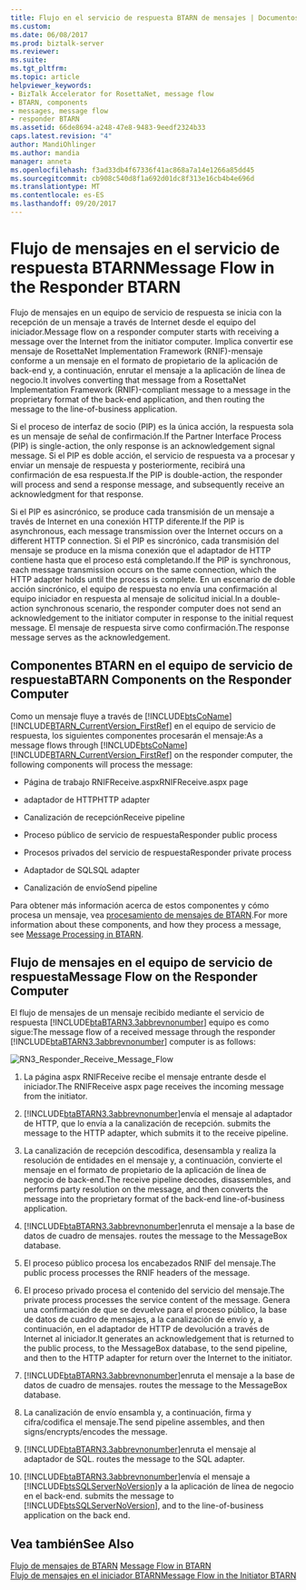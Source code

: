 ```yaml
---
title: Flujo en el servicio de respuesta BTARN de mensajes | Documentos de Microsoft
ms.custom: 
ms.date: 06/08/2017
ms.prod: biztalk-server
ms.reviewer: 
ms.suite: 
ms.tgt_pltfrm: 
ms.topic: article
helpviewer_keywords:
- BizTalk Accelerator for RosettaNet, message flow
- BTARN, components
- messages, message flow
- responder BTARN
ms.assetid: 66de8694-a248-47e8-9483-9eedf2324b33
caps.latest.revision: "4"
author: MandiOhlinger
ms.author: mandia
manager: anneta
ms.openlocfilehash: f3ad33db4f67336f41ac868a7a14e1266a85dd45
ms.sourcegitcommit: cb908c540d8f1a692d01dc8f313e16cb4b4e696d
ms.translationtype: MT
ms.contentlocale: es-ES
ms.lasthandoff: 09/20/2017
---
```

# <a name="message-flow-in-the-responder-btarn"></a><span data-ttu-id="d6514-102">Flujo de mensajes en el servicio de respuesta BTARN</span><span class="sxs-lookup"><span data-stu-id="d6514-102">Message Flow in the Responder BTARN</span></span>
<span data-ttu-id="d6514-103">Flujo de mensajes en un equipo de servicio de respuesta se inicia con la recepción de un mensaje a través de Internet desde el equipo del iniciador.</span><span class="sxs-lookup"><span data-stu-id="d6514-103">Message flow on a responder computer starts with receiving a message over the Internet from the initiator computer.</span></span> <span data-ttu-id="d6514-104">Implica convertir ese mensaje de RosettaNet Implementation Framework (RNIF)-mensaje conforme a un mensaje en el formato de propietario de la aplicación de back-end y, a continuación, enrutar el mensaje a la aplicación de línea de negocio.</span><span class="sxs-lookup"><span data-stu-id="d6514-104">It involves converting that message from a RosettaNet Implementation Framework (RNIF)-compliant message to a message in the proprietary format of the back-end application, and then routing the message to the line-of-business application.</span></span>  
  
 <span data-ttu-id="d6514-105">Si el proceso de interfaz de socio (PIP) es la única acción, la respuesta sola es un mensaje de señal de confirmación.</span><span class="sxs-lookup"><span data-stu-id="d6514-105">If the Partner Interface Process (PIP) is single-action, the only response is an acknowledgement signal message.</span></span> <span data-ttu-id="d6514-106">Si el PIP es doble acción, el servicio de respuesta va a procesar y enviar un mensaje de respuesta y posteriormente, recibirá una confirmación de esa respuesta.</span><span class="sxs-lookup"><span data-stu-id="d6514-106">If the PIP is double-action, the responder will process and send a response message, and subsequently receive an acknowledgment for that response.</span></span>  
  
 <span data-ttu-id="d6514-107">Si el PIP es asincrónico, se produce cada transmisión de un mensaje a través de Internet en una conexión HTTP diferente.</span><span class="sxs-lookup"><span data-stu-id="d6514-107">If the PIP is asynchronous, each message transmission over the Internet occurs on a different HTTP connection.</span></span> <span data-ttu-id="d6514-108">Si el PIP es sincrónico, cada transmisión del mensaje se produce en la misma conexión que el adaptador de HTTP contiene hasta que el proceso está completando.</span><span class="sxs-lookup"><span data-stu-id="d6514-108">If the PIP is synchronous, each message transmission occurs on the same connection, which the HTTP adapter holds until the process is complete.</span></span> <span data-ttu-id="d6514-109">En un escenario de doble acción sincrónico, el equipo de respuesta no envía una confirmación al equipo iniciador en respuesta al mensaje de solicitud inicial.</span><span class="sxs-lookup"><span data-stu-id="d6514-109">In a double-action synchronous scenario, the responder computer does not send an acknowledgement to the initiator computer in response to the initial request message.</span></span> <span data-ttu-id="d6514-110">El mensaje de respuesta sirve como confirmación.</span><span class="sxs-lookup"><span data-stu-id="d6514-110">The response message serves as the acknowledgement.</span></span>  
  
## <a name="btarn-components-on-the-responder-computer"></a><span data-ttu-id="d6514-111">Componentes BTARN en el equipo de servicio de respuesta</span><span class="sxs-lookup"><span data-stu-id="d6514-111">BTARN Components on the Responder Computer</span></span>  
 <span data-ttu-id="d6514-112">Como un mensaje fluye a través de [!INCLUDE[btsCoName](../../includes/btsconame-md.md)] [!INCLUDE[BTARN_CurrentVersion_FirstRef](../../includes/btarn-currentversion-firstref-md.md)] en el equipo de servicio de respuesta, los siguientes componentes procesarán el mensaje:</span><span class="sxs-lookup"><span data-stu-id="d6514-112">As a message flows through [!INCLUDE[btsCoName](../../includes/btsconame-md.md)][!INCLUDE[BTARN_CurrentVersion_FirstRef](../../includes/btarn-currentversion-firstref-md.md)] on the responder computer, the following components will process the message:</span></span>  
  
-   <span data-ttu-id="d6514-113">Página de trabajo RNIFReceive.aspx</span><span class="sxs-lookup"><span data-stu-id="d6514-113">RNIFReceive.aspx page</span></span>  
  
-   <span data-ttu-id="d6514-114">adaptador de HTTP</span><span class="sxs-lookup"><span data-stu-id="d6514-114">HTTP adapter</span></span>  
  
-   <span data-ttu-id="d6514-115">Canalización de recepción</span><span class="sxs-lookup"><span data-stu-id="d6514-115">Receive pipeline</span></span>  
  
-   <span data-ttu-id="d6514-116">Proceso público de servicio de respuesta</span><span class="sxs-lookup"><span data-stu-id="d6514-116">Responder public process</span></span>  
  
-   <span data-ttu-id="d6514-117">Procesos privados del servicio de respuesta</span><span class="sxs-lookup"><span data-stu-id="d6514-117">Responder private process</span></span>  
  
-   <span data-ttu-id="d6514-118">Adaptador de SQL</span><span class="sxs-lookup"><span data-stu-id="d6514-118">SQL adapter</span></span>  
  
-   <span data-ttu-id="d6514-119">Canalización de envío</span><span class="sxs-lookup"><span data-stu-id="d6514-119">Send pipeline</span></span>  
  
 <span data-ttu-id="d6514-120">Para obtener más información acerca de estos componentes y cómo procesa un mensaje, vea [procesamiento de mensajes de BTARN](../../adapters-and-accelerators/accelerator-rosettanet/message-processing-in-btarn.md).</span><span class="sxs-lookup"><span data-stu-id="d6514-120">For more information about these components, and how they process a message, see [Message Processing in BTARN](../../adapters-and-accelerators/accelerator-rosettanet/message-processing-in-btarn.md).</span></span>  
  
## <a name="message-flow-on-the-responder-computer"></a><span data-ttu-id="d6514-121">Flujo de mensajes en el equipo de servicio de respuesta</span><span class="sxs-lookup"><span data-stu-id="d6514-121">Message Flow on the Responder Computer</span></span>  
 <span data-ttu-id="d6514-122">El flujo de mensajes de un mensaje recibido mediante el servicio de respuesta [!INCLUDE[btaBTARN3.3abbrevnonumber](../../includes/btabtarn3-3abbrevnonumber-md.md)] equipo es como sigue:</span><span class="sxs-lookup"><span data-stu-id="d6514-122">The message flow of a received message through the responder [!INCLUDE[btaBTARN3.3abbrevnonumber](../../includes/btabtarn3-3abbrevnonumber-md.md)] computer is as follows:</span></span>  
  
 ![](../../adapters-and-accelerators/accelerator-rosettanet/media/rn3-responder-receive-message-flow.gif "RN3_Responder_Receive_Message_Flow")  
  
1.  <span data-ttu-id="d6514-123">La página aspx RNIFReceive recibe el mensaje entrante desde el iniciador.</span><span class="sxs-lookup"><span data-stu-id="d6514-123">The RNIFReceive aspx page receives the incoming message from the initiator.</span></span>  
  
2.  [!INCLUDE[btaBTARN3.3abbrevnonumber](../../includes/btabtarn3-3abbrevnonumber-md.md)]<span data-ttu-id="d6514-124">envía el mensaje al adaptador de HTTP, que lo envía a la canalización de recepción.</span><span class="sxs-lookup"><span data-stu-id="d6514-124"> submits the message to the HTTP adapter, which submits it to the receive pipeline.</span></span>  
  
3.  <span data-ttu-id="d6514-125">La canalización de recepción descodifica, desensambla y realiza la resolución de entidades en el mensaje y, a continuación, convierte el mensaje en el formato de propietario de la aplicación de línea de negocio de back-end.</span><span class="sxs-lookup"><span data-stu-id="d6514-125">The receive pipeline decodes, disassembles, and performs party resolution on the message, and then converts the message into the proprietary format of the back-end line-of-business application.</span></span>  
  
4.  [!INCLUDE[btaBTARN3.3abbrevnonumber](../../includes/btabtarn3-3abbrevnonumber-md.md)]<span data-ttu-id="d6514-126">enruta el mensaje a la base de datos de cuadro de mensajes.</span><span class="sxs-lookup"><span data-stu-id="d6514-126"> routes the message to the MessageBox database.</span></span>  
  
5.  <span data-ttu-id="d6514-127">El proceso público procesa los encabezados RNIF del mensaje.</span><span class="sxs-lookup"><span data-stu-id="d6514-127">The public process processes the RNIF headers of the message.</span></span>  
  
6.  <span data-ttu-id="d6514-128">El proceso privado procesa el contenido del servicio del mensaje.</span><span class="sxs-lookup"><span data-stu-id="d6514-128">The private process processes the service content of the message.</span></span> <span data-ttu-id="d6514-129">Genera una confirmación de que se devuelve para el proceso público, la base de datos de cuadro de mensajes, a la canalización de envío y, a continuación, en el adaptador de HTTP de devolución a través de Internet al iniciador.</span><span class="sxs-lookup"><span data-stu-id="d6514-129">It generates an acknowledgement that is returned to the public process, to the MessageBox database, to the send pipeline, and then to the HTTP adapter for return over the Internet to the initiator.</span></span>  
  
7.  [!INCLUDE[btaBTARN3.3abbrevnonumber](../../includes/btabtarn3-3abbrevnonumber-md.md)]<span data-ttu-id="d6514-130">enruta el mensaje a la base de datos de cuadro de mensajes.</span><span class="sxs-lookup"><span data-stu-id="d6514-130"> routes the message to the MessageBox database.</span></span>  
  
8.  <span data-ttu-id="d6514-131">La canalización de envío ensambla y, a continuación, firma y cifra/codifica el mensaje.</span><span class="sxs-lookup"><span data-stu-id="d6514-131">The send pipeline assembles, and then signs/encrypts/encodes the message.</span></span>  
  
9. [!INCLUDE[btaBTARN3.3abbrevnonumber](../../includes/btabtarn3-3abbrevnonumber-md.md)]<span data-ttu-id="d6514-132">enruta el mensaje al adaptador de SQL.</span><span class="sxs-lookup"><span data-stu-id="d6514-132"> routes the message to the SQL adapter.</span></span>  
  
10. [!INCLUDE[btaBTARN3.3abbrevnonumber](../../includes/btabtarn3-3abbrevnonumber-md.md)]<span data-ttu-id="d6514-133">envía el mensaje a [!INCLUDE[btsSQLServerNoVersion](../../includes/btssqlservernoversion-md.md)]y a la aplicación de línea de negocio en el back-end.</span><span class="sxs-lookup"><span data-stu-id="d6514-133"> submits the message to [!INCLUDE[btsSQLServerNoVersion](../../includes/btssqlservernoversion-md.md)], and to the line-of-business application on the back end.</span></span>  
  
## <a name="see-also"></a><span data-ttu-id="d6514-134">Vea también</span><span class="sxs-lookup"><span data-stu-id="d6514-134">See Also</span></span>  
 <span data-ttu-id="d6514-135">[Flujo de mensajes de BTARN](../../adapters-and-accelerators/accelerator-rosettanet/message-flow-in-btarn.md) </span><span class="sxs-lookup"><span data-stu-id="d6514-135">[Message Flow in BTARN](../../adapters-and-accelerators/accelerator-rosettanet/message-flow-in-btarn.md) </span></span>  
 [<span data-ttu-id="d6514-136">Flujo de mensajes en el iniciador BTARN</span><span class="sxs-lookup"><span data-stu-id="d6514-136">Message Flow in the Initiator BTARN</span></span>](../../adapters-and-accelerators/accelerator-rosettanet/message-flow-in-the-initiator-btarn.md)
